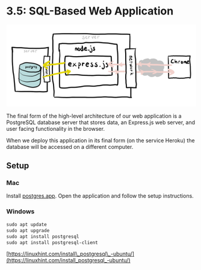 # 3.5: SQL-Based Web Application

![](../../.gitbook/assets/express-2.jpg)

The final form of the high-level architecture of our web application is a PostgreSQL database server that stores data, an Express.js web server, and user facing functionality in the browser.

When we deploy this application in its final form \(on the service Heroku\) the database will be accessed on a different computer.

## Setup

### Mac 

Install [postgres.app](https://postgresapp.com/). Open the application and follow the setup instructions.

### Windows

```text
sudo apt update
sudo apt upgrade
sudo apt install postgresql
sudo apt install postgresql-client

```



[https://linuxhint.com/install\_postgresql\_-ubuntu/](https://linuxhint.com/install_postgresql_-ubuntu/)



